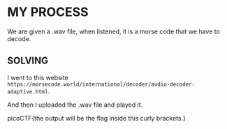 # MY PROCESS

We are given a .wav file, when listened, it is a morse code that we have to decode.

## SOLVING

I went to this website ```https://morsecode.world/international/decoder/audio-decoder-adaptive.html```.

And then I uploaded the .wav file and played it.

picoCTF{the output will be the flag inside this curly brackets.}
